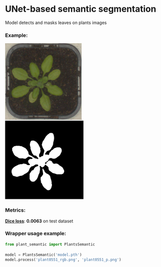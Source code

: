 # UNet-based semantic segmentation

Model detects and masks leaves on plants images

### Example:
![](test_examples/plant0551_rgb.png) 
![](test_examples/plant0551_p.png)

### Metrics:
[**Dice loss**](https://arxiv.org/abs/1707.03237): **0.0063** on test dataset

### Wrapper usage example:

```python
from plant_semantic import PlantsSemantic

model = PlantsSemantic('model.pth')
model.process('plant0551_rgb.png', 'plant0551_p.png')
```